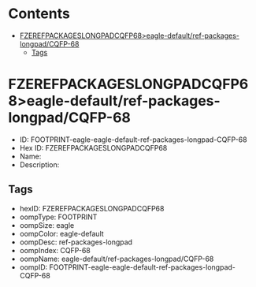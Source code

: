 



Contents
========

* [FZEREFPACKAGESLONGPADCQFP68>eagle-default/ref-packages-longpad/CQFP-68](#fzerefpackageslongpadcqfp68eagle-defaultref-packages-longpadcqfp-68)
	* [Tags](#tags)

# FZEREFPACKAGESLONGPADCQFP68>eagle-default/ref-packages-longpad/CQFP-68

- ID: FOOTPRINT-eagle-eagle-default-ref-packages-longpad-CQFP-68
- Hex ID: FZEREFPACKAGESLONGPADCQFP68
- Name: 
- Description: 

## Tags

- hexID: FZEREFPACKAGESLONGPADCQFP68
- oompType: FOOTPRINT
- oompSize: eagle
- oompColor: eagle-default
- oompDesc: ref-packages-longpad
- oompIndex: CQFP-68
- oompName: eagle-default/ref-packages-longpad/CQFP-68
- oompID: FOOTPRINT-eagle-eagle-default-ref-packages-longpad-CQFP-68
